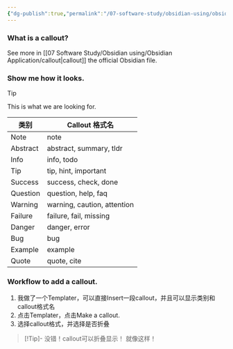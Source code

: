 ```yaml
---
{"dg-publish":true,"permalink":"/07-software-study/obsidian-using/obsidian-application/make-a-callout-block-callout/","tags":["Obsidian","Tech/Obsidian","workflow/obsidian"],"noteIcon":""}
---
```


### What is a callout?
See more in [[07 Software Study/Obsidian using/Obsidian Application/callout\|callout]] the official Obsidian file.

### Show me how it looks.

> [!Tip]
> This is what we are looking for.

| 类别       | Callout 格式名                           |
|------------|----------------------------------------|
| Note       | note                                   |
| Abstract   | abstract, summary, tldr                |
| Info       | info, todo                             |
| Tip        | tip, hint, important                   |
| Success    | success, check, done                   |
| Question   | question, help, faq                    |
| Warning    | warning, caution, attention            |
| Failure    | failure, fail, missing                 |
| Danger     | danger, error                          |
| Bug        | bug                                    |
| Example    | example                                |
| Quote      | quote, cite                            |

### Workflow to add a callout.

1. 我做了一个Templater，可以直接Insert一段callout，并且可以显示类别和callout格式名
2. 点击Templater，点击Make a callout.
3. 选择callout格式，并选择是否折叠

> [!Tip]- 没错！callout可以折叠显示！
>就像这样！


